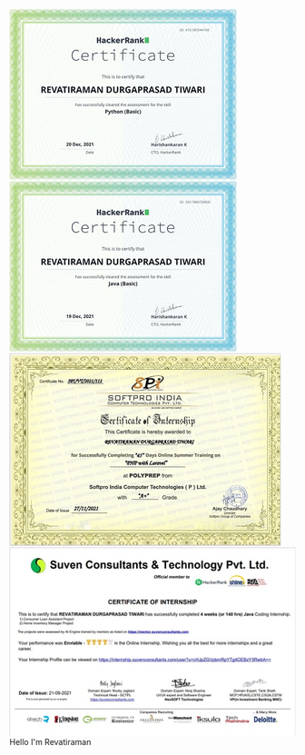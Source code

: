 ![Revatiraman is a Full Stack developer specialising in PHP](https://github.com/rramantiwari/rramantiwari/blob/main/aab.png)
![Revatiraman is a Full Stack developer specialising in PHP](https://github.com/rramantiwari/rramantiwari/blob/main/download%20(6).png)
![Revatiraman is a Full Stack developer specialising in PHP](https://github.com/rramantiwari/rramantiwari/blob/main/php.jpg)
![Revatiraman is a Full Stack developer specialising in PHP](https://github.com/rramantiwari/rramantiwari/blob/main/java%20core.jpg)
 Hello I'm Revatiraman
 
 
 
 
